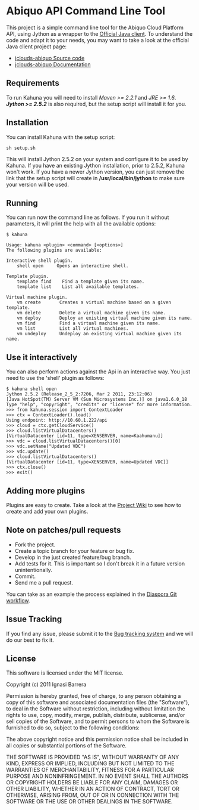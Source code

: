 Abiquo API Command Line Tool
============================

This project is a simple command line tool for the Abiquo Cloud Platform API, using
Jython as a wrapper to the [Official Java client](http://abiquo.github.com/jclouds-abiquo).
To understand the code and adapt it to your needs, you may want to take a
look at the official Java client project page:

 * [jclouds-abiquo Source code](https://github.com/abiquo/jclouds-abiquo)
 * [jclouds-abiquo Documentation](https://github.com/abiquo/jclouds-abiquo/wiki)


Requirements
------------

To run Kahuna you will need to install *Maven >= 2.2.1* and *JRE >= 1.6*.
***Jython >= 2.5.2*** is also required, but the setup script will install
it for you.


Installation
------------

You can install Kahuna with the setup script:

    sh setup.sh

This will install Jython 2.5.2 on your system and configure it to be used by Kahuna.
If you have an existing Jython installation, prior to 2.5.2, Kahuna won't work. If you
have a newer Jython version, you can just remove the link that the setup script will
create in **/usr/local/bin/jython** to make sure your version will be used.


Running
-------

You can run now the command line as follows. If you run it without parameters, it will
print the help with all the available options:

    $ kahuna
    
    Usage: kahuna <plugin> <command> [<options>]
    The following plugins are available:
    
    Interactive shell plugin. 
        shell open     Opens an interactive shell.
    
    Template plugin. 
        template find	 Find a template given its name. 
        template list	 List all available templates. 
    
    Virtual machine plugin. 
        vm create       Creates a virtual machine based on a given template. 
        vm delete       Delete a virtual machine given its name. 
        vm deploy       Deploy an existing virtual machine given its name. 
        vm find         Find a virtual machine given its name. 
        vm list         List all virtual machines. 
        vm undeploy     Undeploy an existing virtual machine given its name. 


Use it interactively
--------------------

You can also perform actions against the Api in an interactive way. You just need to
use the 'shell' plugin as follows:

    $ kahuna shell open
    Jython 2.5.2 (Release_2_5_2:7206, Mar 2 2011, 23:12:06) 
    [Java HotSpot(TM) Server VM (Sun Microsystems Inc.)] on java1.6.0_18
    Type "help", "copyright", "credits" or "license" for more information.
    >>> from kahuna.session import ContextLoader
    >>> ctx = ContextLoader().load()
    Using endpoint: http://10.60.1.222/api
    >>> cloud = ctx.getCloudService()         
    >>> cloud.listVirtualDatacenters()
    [VirtualDatacenter [id=11, type=XENSERVER, name=Kaahumanu]]
    >>> vdc = cloud.listVirtualDatacenters()[0]
    >>> vdc.setName("Updated VDC")
    >>> vdc.update()
    >>> cloud.listVirtualDatacenters()         
    [VirtualDatacenter [id=11, type=XENSERVER, name=Updated VDC]]
    >>> ctx.close()
    >>> exit()


Adding more plugins
-------------------

Plugins are easy to create. Take a look at the [Project Wiki](https://github.com/nacx/kahuna/wiki)
to see how to create and add your own plugins.


Note on patches/pull requests
-----------------------------

 * Fork the project.
 * Create a topic branch for your feature or bug fix.
 * Develop in the just created feature/bug branch.
 * Add tests for it. This is important so I don't break it in a future version unintentionally.
 * Commit.
 * Send me a pull request.

You can take as an example the process explained in the [Diaspora Git workflow](https://github.com/diaspora/diaspora/wiki/Git-Workflow).


Issue Tracking
--------------

If you find any issue, please submit it to the [Bug tracking system](https://github.com/nacx/kahuna/issues) and we
will do our best to fix it.

License
-------

This software is licensed under the MIT license.

Copyright (c) 2011 Ignasi Barrera

Permission is hereby granted, free of charge, to any person obtaining a copy
of this software and associated documentation files (the "Software"), to deal
in the Software without restriction, including without limitation the rights
to use, copy, modify, merge, publish, distribute, sublicense, and/or sell
copies of the Software, and to permit persons to whom the Software is
furnished to do so, subject to the following conditions:

The above copyright notice and this permission notice shall be included in
all copies or substantial portions of the Software.

THE SOFTWARE IS PROVIDED "AS IS", WITHOUT WARRANTY OF ANY KIND, EXPRESS OR
IMPLIED, INCLUDING BUT NOT LIMITED TO THE WARRANTIES OF MERCHANTABILITY,
FITNESS FOR A PARTICULAR PURPOSE AND NONINFRINGEMENT. IN NO EVENT SHALL THE
AUTHORS OR COPYRIGHT HOLDERS BE LIABLE FOR ANY CLAIM, DAMAGES OR OTHER
LIABILITY, WHETHER IN AN ACTION OF CONTRACT, TORT OR OTHERWISE, ARISING FROM,
OUT OF OR IN CONNECTION WITH THE SOFTWARE OR THE USE OR OTHER DEALINGS IN
THE SOFTWARE.

